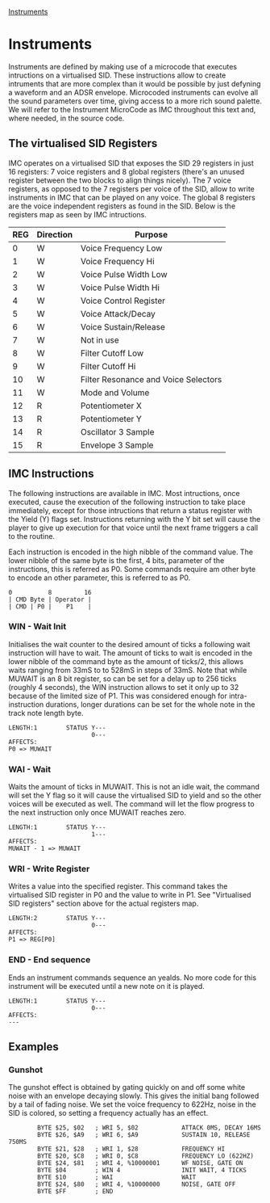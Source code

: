 
[Instruments](#instruments)

# Instruments #

Instruments are defined by making use of a microcode that executes intructions on a virtualised SID. These instructions allow to create intruments that are more complex than it would be possible by just defyning a waveform and an ADSR envelope. Microcoded instruments can evolve all the sound parameters over time, giving access to a more rich sound palette. We will refer to the Instrument MicroCode as IMC throughout this text and, where needed, in the source code.

## The virtualised SID Registers ##

IMC operates on a virtualised SID that exposes the SID 29 registers in just 16 registers: 7 voice registers and 8 global registers (there's an unused register between the two blocks to align things nicely). The 7 voice registers, as opposed to the 7 registers per voice of the SID, allow to write instruments in IMC that can be played on any voice. The global 8 registers are the voice independent registers as found in the SID. Below is the registers map as seen by IMC intructions.

| REG | Direction | Purpose |
|---|---|---|
| 0 | W | Voice Frequency Low |
| 1 | W | Voice Frequency Hi |
| 2 | W | Voice Pulse Width Low |
| 3 | W | Voice Pulse Width Hi |
| 4 | W | Voice Control Register |
| 5 | W | Voice Attack/Decay |
| 6 | W | Voice Sustain/Release |
| 7 | W | Not in use |
| 8 | W | Filter Cutoff Low |
| 9 | W | Filter Cutoff Hi |
| 10 | W | Filter Resonance and Voice Selectors |
| 11 | W | Mode and Volume |
| 12 | R | Potentiometer X |
| 13 | R | Potentiometer Y |
| 14 | R | Oscillator 3 Sample |
| 15 | R | Envelope 3 Sample |

## IMC Instructions ##

The following instructions are available in IMC. Most intructions, once executed, cause the execution of the following instruction to take place immediately, except for those intructions that return a status register with the Yield (Y) flags set. Instructions returning with the Y bit set will cause the player to give up execution for that voice until the next frame triggers a call to the routine.

Each instruction is encoded in the high nibble of the command value. The lower nibble of the same byte is the first, 4 bits, parameter of the instructions, this is referred as P0. Some commands require am other byte to encode an other parameter, this is referred to as P0.

```
0          8         16
| CMD Byte | Operator |
| CMD | P0 |    P1    |
```

### WIN - Wait Init ###

Initialises the wait counter to the desired amount of ticks a following wait instruction will have to wait. The amount of ticks to wait is encoded in the lower nibble of the command byte as the amount of ticks/2, this allows waits ranging from 33mS to to 528mS in steps of 33mS. Note that while MUWAIT is an 8 bit register, so can be set for a delay up to 256 ticks (roughly 4 seconds), the WIN instruction allows to set it only up to 32 because of the limited size of P1. This was considered enough for intra-instruction durations, longer durations can be set for the whole note in the track note length byte.

```
LENGTH:1        STATUS Y---
                       0---
AFFECTS:       
P0 => MUWAIT 
```

### WAI - Wait ###

Waits the amount of ticks in MUWAIT. This is not an idle wait, the command will set the Y flag so it will cause the virtualised SID to yield and so the other voices will be executed as well. The command will let the flow progress to the next instruction only once MUWAIT reaches zero.

```
LENGTH:1        STATUS Y---
                       1---
AFFECTS:       
MUWAIT - 1 => MUWAIT 
```

### WRI - Write Register ###

Writes a value into the specified register. This command takes the virtualised SID register in P0 and the value to write in P1. See "Virtualised SID registers" section above for the actual registers map. 

```
LENGTH:2        STATUS Y---
                       0---
AFFECTS:       
P1 => REG[P0] 
```

### END - End sequence ###

Ends an instrument commands sequence an yealds. No more code for this instrument will be executed until a new note on it is played.

```
LENGTH:1        STATUS Y---
                       0---
AFFECTS:       
---
```

## Examples ##

### Gunshot ### 

The gunshot effect is obtained by gating quickly on and off some white noise with an envelope decaying slowly. This gives the initial bang followed by a tail of fading noise. We set the voice frequency to 622Hz, noise in the SID is colored, so setting a frequency actually has an effect.

```
        BYTE $25, $02   ; WRI 5, $02            ATTACK 0MS, DECAY 16MS
        BYTE $26, $A9   ; WRI 6, $A9            SUSTAIN 10, RELEASE 750MS
        BYTE $21, $28   ; WRI 1, $28            FREQUENCY HI
        BYTE $20, $C8   ; WRI 0, $C8            FREQUENCY LO (622HZ)
        BYTE $24, $81   ; WRI 4, %10000001      WF NOISE, GATE ON        
        BYTE $04        ; WIN 4                 INIT WAIT, 4 TICKS
        BYTE $10        ; WAI                   WAIT
        BYTE $24, $80   ; WRI 4, %10000000      NOISE, GATE OFF        
        BYTE $FF        ; END

```
